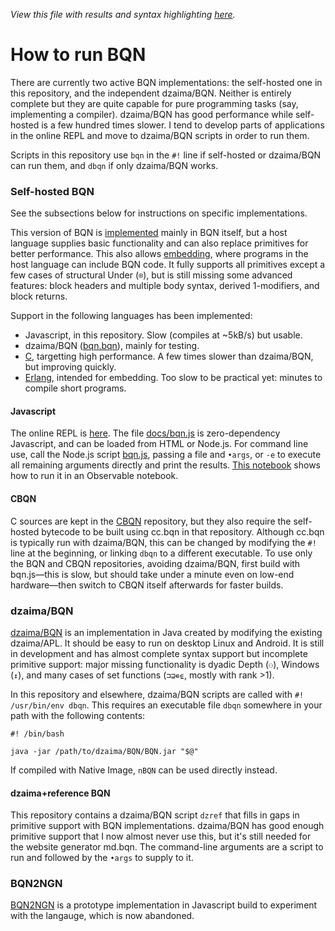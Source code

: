 *View this file with results and syntax highlighting [here](https://mlochbaum.github.io/BQN/running.html).*

# How to run BQN

There are currently two active BQN implementations: the self-hosted one in this repository, and the independent dzaima/BQN. Neither is entirely complete but they are quite capable for pure programming tasks (say, implementing a compiler). dzaima/BQN has good performance while self-hosted is a few hundred times slower. I tend to develop parts of applications in the online REPL and move to dzaima/BQN scripts in order to run them.

Scripts in this repository use `bqn` in the `#!` line if self-hosted or dzaima/BQN can run them, and `dbqn` if only dzaima/BQN works.

### Self-hosted BQN

See the subsections below for instructions on specific implementations.

This version of BQN is [implemented](implementation/README.md) mainly in BQN itself, but a host language supplies basic functionality and can also replace primitives for better performance. This also allows [embedding](doc/embed.md), where programs in the host language can include BQN code. It fully supports all primitives except a few cases of structural Under (`⌾`), but is still missing some advanced features: block headers and multiple body syntax, derived 1-modifiers, and block returns.

Support in the following languages has been implemented:
- Javascript, in this repository. Slow (compiles at ~5kB/s) but usable.
- dzaima/BQN ([bqn.bqn](bqn.bqn)), mainly for testing.
- [C](https://github.com/dzaima/CBQN), targetting high performance. A few times slower than dzaima/BQN, but improving quickly.
- [Erlang](https://github.com/cannadayr/ebqn), intended for embedding. Too slow to be practical yet: minutes to compile short programs.

#### Javascript

The online REPL is [here](https://mlochbaum.github.io/BQN/try.html). The file [docs/bqn.js](docs/bqn.js) is zero-dependency Javascript, and can be loaded from HTML or Node.js. For command line use, call the Node.js script [bqn.js](bqn.js), passing a file and `•args`, or `-e` to execute all remaining arguments directly and print the results. [This notebook](https://observablehq.com/@lsh/bqn) shows how to run it in an Observable notebook.

#### CBQN

C sources are kept in the [CBQN](https://github.com/dzaima/CBQN) repository, but they also require the self-hosted bytecode to be built using cc.bqn in that repository. Although cc.bqn is typically run with dzaima/BQN, this can be changed by modifying the `#!` line at the beginning, or linking `dbqn` to a different executable. To use only the BQN and CBQN repositories, avoiding dzaima/BQN, first build with bqn.js—this is slow, but should take under a minute even on low-end hardware—then switch to CBQN itself afterwards for faster builds.

### dzaima/BQN

[dzaima/BQN](https://github.com/dzaima/BQN/) is an implementation in Java created by modifying the existing dzaima/APL. It should be easy to run on desktop Linux and Android. It is still in development and has almost complete syntax support but incomplete primitive support: major missing functionality is dyadic Depth (`⚇`), Windows (`↕`), and many cases of set functions (`⊐⊒∊⍷`, mostly with rank >1).

In this repository and elsewhere, dzaima/BQN scripts are called with `#! /usr/bin/env dbqn`. This requires an executable file `dbqn` somewhere in your path with the following contents:

    #! /bin/bash

    java -jar /path/to/dzaima/BQN/BQN.jar "$@"

If compiled with Native Image, `nBQN` can be used directly instead.

#### dzaima+reference BQN

This repository contains a dzaima/BQN script `dzref` that fills in gaps in primitive support with BQN implementations. dzaima/BQN has good enough primitive support that I now almost never use this, but it's still needed for the website generator md.bqn. The command-line arguments are a script to run and followed by the `•args` to supply to it.

### BQN2NGN

[BQN2NGN](https://github.com/mlochbaum/BQN2NGN) is a prototype implementation in Javascript build to experiment with the langauge, which is now abandoned.

